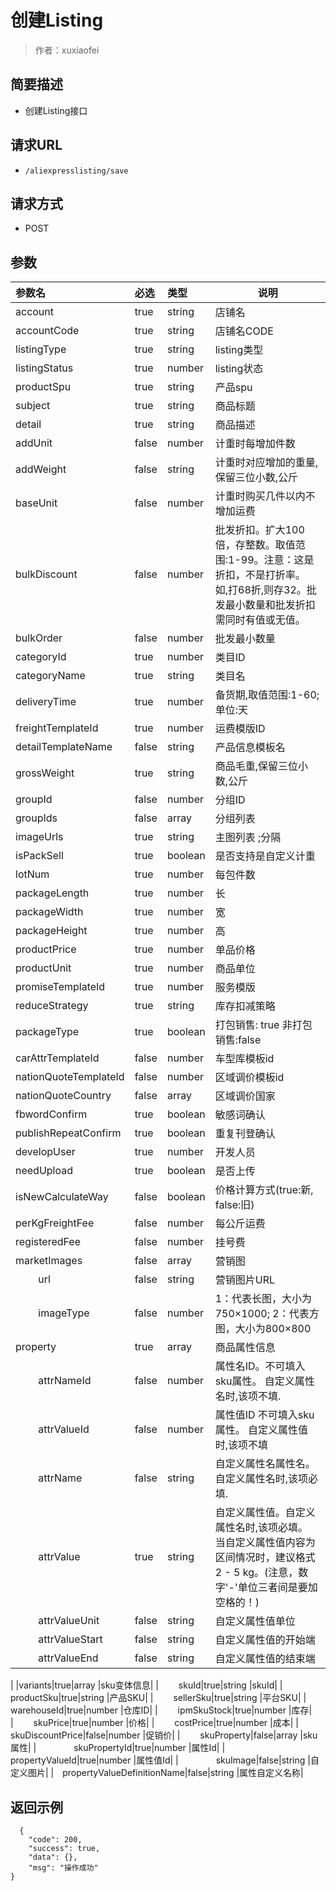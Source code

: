 # 创建Listing

> 作者：xuxiaofei

## 简要描述

- 创建Listing接口

## 请求URL
- ` /aliexpresslisting/save `
  
## 请求方式
- POST 

## 参数

|参数名|必选|类型|说明|
|:----    |:---|:----- |-----   |
|account|true|string |店铺名|
|accountCode|true|string |店铺名CODE|
|listingType|true|string |listing类型|
|listingStatus|true|number |listing状态|
|productSpu|true|string |产品spu|
|subject|true|string |商品标题|
|detail|true|string |商品描述|
|addUnit|false|number |计重时每增加件数|
|addWeight|false|string |计重时对应增加的重量,保留三位小数,公斤|
|baseUnit|false|number |计重时购买几件以内不增加运费|
|bulkDiscount|false|number |批发折扣。扩大100倍，存整数。取值范围:1-99。注意：这是折扣，不是打折率。 如,打68折,则存32。批发最小数量和批发折扣需同时有值或无值。|
|bulkOrder|false|number |批发最小数量|
|categoryId|true|number |类目ID|
|categoryName|true|string |类目名|
|deliveryTime|true|number |备货期,取值范围:1-60;单位:天|
|freightTemplateId|true|number |运费模版ID|
|detailTemplateName |false |string | 产品信息模板名 |
|grossWeight|true|string|商品毛重,保留三位小数,公斤|
|groupId|false|number |分组ID|
|groupIds|false|array |分组列表|
|imageUrls|true|string |主图列表 ;分隔|
|isPackSell|true|boolean |是否支持是自定义计重|
|lotNum|true|number |每包件数|
|packageLength|true|number |长|
|packageWidth|true|number |宽|
|packageHeight|true|number |高|
|productPrice|true|number |单品价格|
|productUnit|true|number |商品单位|
|promiseTemplateId|true|number |服务模版|
|reduceStrategy|true|string |库存扣减策略|
|packageType|true|boolean |打包销售: true 非打包销售:false|
|carAttrTemplateId|false|number|车型库模板id|
|nationQuoteTemplateId|false|number|区域调价模板id|
|nationQuoteCountry|false|array|区域调价国家|
|fbwordConfirm|true|boolean |敏感词确认|
|publishRepeatConfirm|true|boolean |重复刊登确认|
|developUser|true|number |开发人员|
|needUpload|true|boolean |是否上传|
|isNewCalculateWay|false|boolean|价格计算方式(true:新, false:旧)|
|perKgFreightFee|false|number|每公斤运费|
|registeredFee|false|number|挂号费|
|marketImages|false|array|营销图
|&emsp;&emsp; url|false|string |营销图片URL|
|&emsp;&emsp; imageType|false|number |	1：代表长图，大小为750×1000; 2：代表方图，大小为800×800|
|property|true|array |商品属性信息|
|&emsp;&emsp; attrNameId|false|number |属性名ID。不可填入sku属性。 自定义属性名时,该项不填.|
|&emsp;&emsp; attrValueId|false|number |属性值ID 不可填入sku属性。 自定义属性值时,该项不填|
|&emsp;&emsp; attrName|false|string |自定义属性名属性名。 自定义属性名时,该项必填.|
|&emsp;&emsp; attrValue|true|string |自定义属性值。自定义属性名时,该项必填。 当自定义属性值内容为区间情况时，建议格式2 - 5 kg。(注意，数字'-'单位三者间是要加空格的！)|
|&emsp;&emsp; attrValueUnit|false|string |自定义属性值单位|
|&emsp;&emsp; attrValueStart|false|string |自定义属性值的开始端|
|&emsp;&emsp; attrValueEnd|false|string |自定义属性值的结束端|
|
|variants|true|array |sku变体信息|
|&emsp;&emsp; skuId|true|string |skuId|
|&emsp;&emsp; productSku|true|string |产品SKU|
|&emsp;&emsp; sellerSku|true|string |平台SKU|
|&emsp;&emsp; warehouseId|true|number |仓库ID|
|&emsp;&emsp; ipmSkuStock|true|number |库存|
|&emsp;&emsp; skuPrice|true|number |价格|
|&emsp;&emsp; costPrice|true|number |成本|
|&emsp;&emsp; skuDiscountPrice|false|number |促销价|
|&emsp;&emsp; skuProperty|false|array |sku属性|
|&emsp;&emsp;&emsp;&emsp; skuPropertyId|true|number |属性Id|
|&emsp;&emsp;&emsp;&emsp; propertyValueId|true|number |属性值Id|
|&emsp;&emsp;&emsp;&emsp; skuImage|false|string |自定义图片|
|&emsp;propertyValueDefinitionName|false|string |属性自定义名称|

## 返回示例 

``` 
  {
    "code": 200,
    "success": true,
    "data": {},
    "msg": "操作成功"
}
```